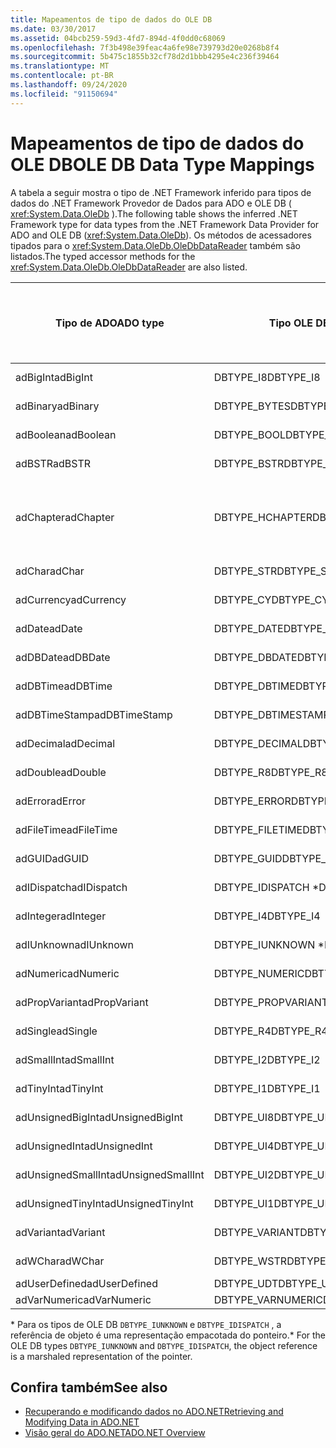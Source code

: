 ```yaml
---
title: Mapeamentos de tipo de dados do OLE DB
ms.date: 03/30/2017
ms.assetid: 04bcb259-59d3-4fd7-894d-4f0dd0c68069
ms.openlocfilehash: 7f3b498e39feac4a6fe98e739793d20e0268b8f4
ms.sourcegitcommit: 5b475c1855b32cf78d2d1bbb4295e4c236f39464
ms.translationtype: MT
ms.contentlocale: pt-BR
ms.lasthandoff: 09/24/2020
ms.locfileid: "91150694"
---
```

# <a name="ole-db-data-type-mappings"></a><span data-ttu-id="9f412-102">Mapeamentos de tipo de dados do OLE DB</span><span class="sxs-lookup"><span data-stu-id="9f412-102">OLE DB Data Type Mappings</span></span>

<span data-ttu-id="9f412-103">A tabela a seguir mostra o tipo de .NET Framework inferido para tipos de dados do .NET Framework Provedor de Dados para ADO e OLE DB ( <xref:System.Data.OleDb> ).</span><span class="sxs-lookup"><span data-stu-id="9f412-103">The following table shows the inferred .NET Framework type for data types from the .NET Framework Data Provider for ADO and OLE DB (<xref:System.Data.OleDb>).</span></span> <span data-ttu-id="9f412-104">Os métodos de acessadores tipados para o <xref:System.Data.OleDb.OleDbDataReader> também são listados.</span><span class="sxs-lookup"><span data-stu-id="9f412-104">The typed accessor methods for the <xref:System.Data.OleDb.OleDbDataReader> are also listed.</span></span>  
  
|<span data-ttu-id="9f412-105">Tipo de ADO</span><span class="sxs-lookup"><span data-stu-id="9f412-105">ADO type</span></span>|<span data-ttu-id="9f412-106">Tipo OLE DB</span><span class="sxs-lookup"><span data-stu-id="9f412-106">OLE DB type</span></span>|<span data-ttu-id="9f412-107">Tipo de .NET Framework</span><span class="sxs-lookup"><span data-stu-id="9f412-107">.NET Framework type</span></span>|<span data-ttu-id="9f412-108">Acessador .NET Framework tipado</span><span class="sxs-lookup"><span data-stu-id="9f412-108">.NET Framework typed accessor</span></span>|  
|--------------|-----------------|----------------------------------------------------------------------|--------------------------------------------------------------------------------|  
|<span data-ttu-id="9f412-109">adBigInt</span><span class="sxs-lookup"><span data-stu-id="9f412-109">adBigInt</span></span>|<span data-ttu-id="9f412-110">DBTYPE_I8</span><span class="sxs-lookup"><span data-stu-id="9f412-110">DBTYPE_I8</span></span>|<span data-ttu-id="9f412-111">Int64</span><span class="sxs-lookup"><span data-stu-id="9f412-111">Int64</span></span>|<span data-ttu-id="9f412-112">GetInt64 ()</span><span class="sxs-lookup"><span data-stu-id="9f412-112">GetInt64()</span></span>|  
|<span data-ttu-id="9f412-113">adBinary</span><span class="sxs-lookup"><span data-stu-id="9f412-113">adBinary</span></span>|<span data-ttu-id="9f412-114">DBTYPE_BYTES</span><span class="sxs-lookup"><span data-stu-id="9f412-114">DBTYPE_BYTES</span></span>|<span data-ttu-id="9f412-115">Byte[]</span><span class="sxs-lookup"><span data-stu-id="9f412-115">Byte[]</span></span>|<span data-ttu-id="9f412-116">GetBytes ()</span><span class="sxs-lookup"><span data-stu-id="9f412-116">GetBytes()</span></span>|  
|<span data-ttu-id="9f412-117">adBoolean</span><span class="sxs-lookup"><span data-stu-id="9f412-117">adBoolean</span></span>|<span data-ttu-id="9f412-118">DBTYPE_BOOL</span><span class="sxs-lookup"><span data-stu-id="9f412-118">DBTYPE_BOOL</span></span>|<span data-ttu-id="9f412-119">Booliano</span><span class="sxs-lookup"><span data-stu-id="9f412-119">Boolean</span></span>|<span data-ttu-id="9f412-120">GetBoolean ()</span><span class="sxs-lookup"><span data-stu-id="9f412-120">GetBoolean()</span></span>|  
|<span data-ttu-id="9f412-121">adBSTR</span><span class="sxs-lookup"><span data-stu-id="9f412-121">adBSTR</span></span>|<span data-ttu-id="9f412-122">DBTYPE_BSTR</span><span class="sxs-lookup"><span data-stu-id="9f412-122">DBTYPE_BSTR</span></span>|<span data-ttu-id="9f412-123">String</span><span class="sxs-lookup"><span data-stu-id="9f412-123">String</span></span>|<span data-ttu-id="9f412-124">GetString ()</span><span class="sxs-lookup"><span data-stu-id="9f412-124">GetString()</span></span>|  
|<span data-ttu-id="9f412-125">adChapter</span><span class="sxs-lookup"><span data-stu-id="9f412-125">adChapter</span></span>|<span data-ttu-id="9f412-126">DBTYPE_HCHAPTER</span><span class="sxs-lookup"><span data-stu-id="9f412-126">DBTYPE_HCHAPTER</span></span>|<span data-ttu-id="9f412-127">Com suporte por meio do `DataReader` .</span><span class="sxs-lookup"><span data-stu-id="9f412-127">Supported through the `DataReader`.</span></span> <span data-ttu-id="9f412-128">Consulte [recuperando dados usando um DataReader](retrieving-data-using-a-datareader.md).</span><span class="sxs-lookup"><span data-stu-id="9f412-128">See [Retrieving Data Using a DataReader](retrieving-data-using-a-datareader.md).</span></span>|<span data-ttu-id="9f412-129">GetValue ()</span><span class="sxs-lookup"><span data-stu-id="9f412-129">GetValue()</span></span>|  
|<span data-ttu-id="9f412-130">adChar</span><span class="sxs-lookup"><span data-stu-id="9f412-130">adChar</span></span>|<span data-ttu-id="9f412-131">DBTYPE_STR</span><span class="sxs-lookup"><span data-stu-id="9f412-131">DBTYPE_STR</span></span>|<span data-ttu-id="9f412-132">String</span><span class="sxs-lookup"><span data-stu-id="9f412-132">String</span></span>|<span data-ttu-id="9f412-133">GetString ()</span><span class="sxs-lookup"><span data-stu-id="9f412-133">GetString()</span></span>|  
|<span data-ttu-id="9f412-134">adCurrency</span><span class="sxs-lookup"><span data-stu-id="9f412-134">adCurrency</span></span>|<span data-ttu-id="9f412-135">DBTYPE_CY</span><span class="sxs-lookup"><span data-stu-id="9f412-135">DBTYPE_CY</span></span>|<span data-ttu-id="9f412-136">Decimal</span><span class="sxs-lookup"><span data-stu-id="9f412-136">Decimal</span></span>|<span data-ttu-id="9f412-137">GetDecimal ()</span><span class="sxs-lookup"><span data-stu-id="9f412-137">GetDecimal()</span></span>|  
|<span data-ttu-id="9f412-138">adDate</span><span class="sxs-lookup"><span data-stu-id="9f412-138">adDate</span></span>|<span data-ttu-id="9f412-139">DBTYPE_DATE</span><span class="sxs-lookup"><span data-stu-id="9f412-139">DBTYPE_DATE</span></span>|<span data-ttu-id="9f412-140">DateTime</span><span class="sxs-lookup"><span data-stu-id="9f412-140">DateTime</span></span>|<span data-ttu-id="9f412-141">GetDateTime ()</span><span class="sxs-lookup"><span data-stu-id="9f412-141">GetDateTime()</span></span>|  
|<span data-ttu-id="9f412-142">adDBDate</span><span class="sxs-lookup"><span data-stu-id="9f412-142">adDBDate</span></span>|<span data-ttu-id="9f412-143">DBTYPE_DBDATE</span><span class="sxs-lookup"><span data-stu-id="9f412-143">DBTYPE_DBDATE</span></span>|<span data-ttu-id="9f412-144">DateTime</span><span class="sxs-lookup"><span data-stu-id="9f412-144">DateTime</span></span>|<span data-ttu-id="9f412-145">GetDateTime ()</span><span class="sxs-lookup"><span data-stu-id="9f412-145">GetDateTime()</span></span>|  
|<span data-ttu-id="9f412-146">adDBTime</span><span class="sxs-lookup"><span data-stu-id="9f412-146">adDBTime</span></span>|<span data-ttu-id="9f412-147">DBTYPE_DBTIME</span><span class="sxs-lookup"><span data-stu-id="9f412-147">DBTYPE_DBTIME</span></span>|<span data-ttu-id="9f412-148">DateTime</span><span class="sxs-lookup"><span data-stu-id="9f412-148">DateTime</span></span>|<span data-ttu-id="9f412-149">GetDateTime ()</span><span class="sxs-lookup"><span data-stu-id="9f412-149">GetDateTime()</span></span>|  
|<span data-ttu-id="9f412-150">adDBTimeStamp</span><span class="sxs-lookup"><span data-stu-id="9f412-150">adDBTimeStamp</span></span>|<span data-ttu-id="9f412-151">DBTYPE_DBTIMESTAMP</span><span class="sxs-lookup"><span data-stu-id="9f412-151">DBTYPE_DBTIMESTAMP</span></span>|<span data-ttu-id="9f412-152">DateTime</span><span class="sxs-lookup"><span data-stu-id="9f412-152">DateTime</span></span>|<span data-ttu-id="9f412-153">GetDateTime ()</span><span class="sxs-lookup"><span data-stu-id="9f412-153">GetDateTime()</span></span>|  
|<span data-ttu-id="9f412-154">adDecimal</span><span class="sxs-lookup"><span data-stu-id="9f412-154">adDecimal</span></span>|<span data-ttu-id="9f412-155">DBTYPE_DECIMAL</span><span class="sxs-lookup"><span data-stu-id="9f412-155">DBTYPE_DECIMAL</span></span>|<span data-ttu-id="9f412-156">Decimal</span><span class="sxs-lookup"><span data-stu-id="9f412-156">Decimal</span></span>|<span data-ttu-id="9f412-157">GetDecimal ()</span><span class="sxs-lookup"><span data-stu-id="9f412-157">GetDecimal()</span></span>|  
|<span data-ttu-id="9f412-158">adDouble</span><span class="sxs-lookup"><span data-stu-id="9f412-158">adDouble</span></span>|<span data-ttu-id="9f412-159">DBTYPE_R8</span><span class="sxs-lookup"><span data-stu-id="9f412-159">DBTYPE_R8</span></span>|<span data-ttu-id="9f412-160">Double</span><span class="sxs-lookup"><span data-stu-id="9f412-160">Double</span></span>|<span data-ttu-id="9f412-161">GetDouble ()</span><span class="sxs-lookup"><span data-stu-id="9f412-161">GetDouble()</span></span>|  
|<span data-ttu-id="9f412-162">adError</span><span class="sxs-lookup"><span data-stu-id="9f412-162">adError</span></span>|<span data-ttu-id="9f412-163">DBTYPE_ERROR</span><span class="sxs-lookup"><span data-stu-id="9f412-163">DBTYPE_ERROR</span></span>|<span data-ttu-id="9f412-164">ExternalException</span><span class="sxs-lookup"><span data-stu-id="9f412-164">ExternalException</span></span>|<span data-ttu-id="9f412-165">GetValue ()</span><span class="sxs-lookup"><span data-stu-id="9f412-165">GetValue()</span></span>|  
|<span data-ttu-id="9f412-166">adFileTime</span><span class="sxs-lookup"><span data-stu-id="9f412-166">adFileTime</span></span>|<span data-ttu-id="9f412-167">DBTYPE_FILETIME</span><span class="sxs-lookup"><span data-stu-id="9f412-167">DBTYPE_FILETIME</span></span>|<span data-ttu-id="9f412-168">DateTime</span><span class="sxs-lookup"><span data-stu-id="9f412-168">DateTime</span></span>|<span data-ttu-id="9f412-169">GetDateTime ()</span><span class="sxs-lookup"><span data-stu-id="9f412-169">GetDateTime()</span></span>|  
|<span data-ttu-id="9f412-170">adGUID</span><span class="sxs-lookup"><span data-stu-id="9f412-170">adGUID</span></span>|<span data-ttu-id="9f412-171">DBTYPE_GUID</span><span class="sxs-lookup"><span data-stu-id="9f412-171">DBTYPE_GUID</span></span>|<span data-ttu-id="9f412-172">Guid</span><span class="sxs-lookup"><span data-stu-id="9f412-172">Guid</span></span>|<span data-ttu-id="9f412-173">GetGuid ()</span><span class="sxs-lookup"><span data-stu-id="9f412-173">GetGuid()</span></span>|  
|<span data-ttu-id="9f412-174">adIDispatch</span><span class="sxs-lookup"><span data-stu-id="9f412-174">adIDispatch</span></span>|<span data-ttu-id="9f412-175">DBTYPE_IDISPATCH \*</span><span class="sxs-lookup"><span data-stu-id="9f412-175">DBTYPE_IDISPATCH \*</span></span>|<span data-ttu-id="9f412-176">Objeto</span><span class="sxs-lookup"><span data-stu-id="9f412-176">Object</span></span>|<span data-ttu-id="9f412-177">GetValue ()</span><span class="sxs-lookup"><span data-stu-id="9f412-177">GetValue()</span></span>|  
|<span data-ttu-id="9f412-178">adInteger</span><span class="sxs-lookup"><span data-stu-id="9f412-178">adInteger</span></span>|<span data-ttu-id="9f412-179">DBTYPE_I4</span><span class="sxs-lookup"><span data-stu-id="9f412-179">DBTYPE_I4</span></span>|<span data-ttu-id="9f412-180">Int32</span><span class="sxs-lookup"><span data-stu-id="9f412-180">Int32</span></span>|<span data-ttu-id="9f412-181">GetInt32 ()</span><span class="sxs-lookup"><span data-stu-id="9f412-181">GetInt32()</span></span>|  
|<span data-ttu-id="9f412-182">adIUnknown</span><span class="sxs-lookup"><span data-stu-id="9f412-182">adIUnknown</span></span>|<span data-ttu-id="9f412-183">DBTYPE_IUNKNOWN \*</span><span class="sxs-lookup"><span data-stu-id="9f412-183">DBTYPE_IUNKNOWN \*</span></span>|<span data-ttu-id="9f412-184">Objeto</span><span class="sxs-lookup"><span data-stu-id="9f412-184">Object</span></span>|<span data-ttu-id="9f412-185">GetValue ()</span><span class="sxs-lookup"><span data-stu-id="9f412-185">GetValue()</span></span>|  
|<span data-ttu-id="9f412-186">adNumeric</span><span class="sxs-lookup"><span data-stu-id="9f412-186">adNumeric</span></span>|<span data-ttu-id="9f412-187">DBTYPE_NUMERIC</span><span class="sxs-lookup"><span data-stu-id="9f412-187">DBTYPE_NUMERIC</span></span>|<span data-ttu-id="9f412-188">Decimal</span><span class="sxs-lookup"><span data-stu-id="9f412-188">Decimal</span></span>|<span data-ttu-id="9f412-189">GetDecimal ()</span><span class="sxs-lookup"><span data-stu-id="9f412-189">GetDecimal()</span></span>|  
|<span data-ttu-id="9f412-190">adPropVariant</span><span class="sxs-lookup"><span data-stu-id="9f412-190">adPropVariant</span></span>|<span data-ttu-id="9f412-191">DBTYPE_PROPVARIANT</span><span class="sxs-lookup"><span data-stu-id="9f412-191">DBTYPE_PROPVARIANT</span></span>|<span data-ttu-id="9f412-192">Objeto</span><span class="sxs-lookup"><span data-stu-id="9f412-192">Object</span></span>|<span data-ttu-id="9f412-193">GetValue ()</span><span class="sxs-lookup"><span data-stu-id="9f412-193">GetValue()</span></span>|  
|<span data-ttu-id="9f412-194">adSingle</span><span class="sxs-lookup"><span data-stu-id="9f412-194">adSingle</span></span>|<span data-ttu-id="9f412-195">DBTYPE_R4</span><span class="sxs-lookup"><span data-stu-id="9f412-195">DBTYPE_R4</span></span>|<span data-ttu-id="9f412-196">Single</span><span class="sxs-lookup"><span data-stu-id="9f412-196">Single</span></span>|<span data-ttu-id="9f412-197">GetFloat ()</span><span class="sxs-lookup"><span data-stu-id="9f412-197">GetFloat()</span></span>|  
|<span data-ttu-id="9f412-198">adSmallInt</span><span class="sxs-lookup"><span data-stu-id="9f412-198">adSmallInt</span></span>|<span data-ttu-id="9f412-199">DBTYPE_I2</span><span class="sxs-lookup"><span data-stu-id="9f412-199">DBTYPE_I2</span></span>|<span data-ttu-id="9f412-200">Int16</span><span class="sxs-lookup"><span data-stu-id="9f412-200">Int16</span></span>|<span data-ttu-id="9f412-201">GetInt16 ()</span><span class="sxs-lookup"><span data-stu-id="9f412-201">GetInt16()</span></span>|  
|<span data-ttu-id="9f412-202">adTinyInt</span><span class="sxs-lookup"><span data-stu-id="9f412-202">adTinyInt</span></span>|<span data-ttu-id="9f412-203">DBTYPE_I1</span><span class="sxs-lookup"><span data-stu-id="9f412-203">DBTYPE_I1</span></span>|<span data-ttu-id="9f412-204">Byte</span><span class="sxs-lookup"><span data-stu-id="9f412-204">Byte</span></span>|<span data-ttu-id="9f412-205">GetByte ()</span><span class="sxs-lookup"><span data-stu-id="9f412-205">GetByte()</span></span>|  
|<span data-ttu-id="9f412-206">adUnsignedBigInt</span><span class="sxs-lookup"><span data-stu-id="9f412-206">adUnsignedBigInt</span></span>|<span data-ttu-id="9f412-207">DBTYPE_UI8</span><span class="sxs-lookup"><span data-stu-id="9f412-207">DBTYPE_UI8</span></span>|<span data-ttu-id="9f412-208">UInt64</span><span class="sxs-lookup"><span data-stu-id="9f412-208">UInt64</span></span>|<span data-ttu-id="9f412-209">GetValue ()</span><span class="sxs-lookup"><span data-stu-id="9f412-209">GetValue()</span></span>|  
|<span data-ttu-id="9f412-210">adUnsignedInt</span><span class="sxs-lookup"><span data-stu-id="9f412-210">adUnsignedInt</span></span>|<span data-ttu-id="9f412-211">DBTYPE_UI4</span><span class="sxs-lookup"><span data-stu-id="9f412-211">DBTYPE_UI4</span></span>|<span data-ttu-id="9f412-212">UInt32</span><span class="sxs-lookup"><span data-stu-id="9f412-212">UInt32</span></span>|<span data-ttu-id="9f412-213">GetValue ()</span><span class="sxs-lookup"><span data-stu-id="9f412-213">GetValue()</span></span>|  
|<span data-ttu-id="9f412-214">adUnsignedSmallInt</span><span class="sxs-lookup"><span data-stu-id="9f412-214">adUnsignedSmallInt</span></span>|<span data-ttu-id="9f412-215">DBTYPE_UI2</span><span class="sxs-lookup"><span data-stu-id="9f412-215">DBTYPE_UI2</span></span>|<span data-ttu-id="9f412-216">UInt16</span><span class="sxs-lookup"><span data-stu-id="9f412-216">UInt16</span></span>|<span data-ttu-id="9f412-217">GetValue ()</span><span class="sxs-lookup"><span data-stu-id="9f412-217">GetValue()</span></span>|  
|<span data-ttu-id="9f412-218">adUnsignedTinyInt</span><span class="sxs-lookup"><span data-stu-id="9f412-218">adUnsignedTinyInt</span></span>|<span data-ttu-id="9f412-219">DBTYPE_UI1</span><span class="sxs-lookup"><span data-stu-id="9f412-219">DBTYPE_UI1</span></span>|<span data-ttu-id="9f412-220">Byte</span><span class="sxs-lookup"><span data-stu-id="9f412-220">Byte</span></span>|<span data-ttu-id="9f412-221">GetByte ()</span><span class="sxs-lookup"><span data-stu-id="9f412-221">GetByte()</span></span>|  
|<span data-ttu-id="9f412-222">adVariant</span><span class="sxs-lookup"><span data-stu-id="9f412-222">adVariant</span></span>|<span data-ttu-id="9f412-223">DBTYPE_VARIANT</span><span class="sxs-lookup"><span data-stu-id="9f412-223">DBTYPE_VARIANT</span></span>|<span data-ttu-id="9f412-224">Objeto</span><span class="sxs-lookup"><span data-stu-id="9f412-224">Object</span></span>|<span data-ttu-id="9f412-225">GetValue ()</span><span class="sxs-lookup"><span data-stu-id="9f412-225">GetValue()</span></span>|  
|<span data-ttu-id="9f412-226">adWChar</span><span class="sxs-lookup"><span data-stu-id="9f412-226">adWChar</span></span>|<span data-ttu-id="9f412-227">DBTYPE_WSTR</span><span class="sxs-lookup"><span data-stu-id="9f412-227">DBTYPE_WSTR</span></span>|<span data-ttu-id="9f412-228">String</span><span class="sxs-lookup"><span data-stu-id="9f412-228">String</span></span>|<span data-ttu-id="9f412-229">GetString ()</span><span class="sxs-lookup"><span data-stu-id="9f412-229">GetString()</span></span>|  
|<span data-ttu-id="9f412-230">adUserDefined</span><span class="sxs-lookup"><span data-stu-id="9f412-230">adUserDefined</span></span>|<span data-ttu-id="9f412-231">DBTYPE_UDT</span><span class="sxs-lookup"><span data-stu-id="9f412-231">DBTYPE_UDT</span></span>|<span data-ttu-id="9f412-232">sem suporte</span><span class="sxs-lookup"><span data-stu-id="9f412-232">not supported</span></span>||  
|<span data-ttu-id="9f412-233">adVarNumeric</span><span class="sxs-lookup"><span data-stu-id="9f412-233">adVarNumeric</span></span>|<span data-ttu-id="9f412-234">DBTYPE_VARNUMERIC</span><span class="sxs-lookup"><span data-stu-id="9f412-234">DBTYPE_VARNUMERIC</span></span>|<span data-ttu-id="9f412-235">sem suporte</span><span class="sxs-lookup"><span data-stu-id="9f412-235">not supported</span></span>||  
  
 <span data-ttu-id="9f412-236">\* Para os tipos de OLE DB `DBTYPE_IUNKNOWN` e `DBTYPE_IDISPATCH` , a referência de objeto é uma representação empacotada do ponteiro.</span><span class="sxs-lookup"><span data-stu-id="9f412-236">\* For the OLE DB types `DBTYPE_IUNKNOWN` and `DBTYPE_IDISPATCH`, the object reference is a marshaled representation of the pointer.</span></span>  
  
## <a name="see-also"></a><span data-ttu-id="9f412-237">Confira também</span><span class="sxs-lookup"><span data-stu-id="9f412-237">See also</span></span>

- [<span data-ttu-id="9f412-238">Recuperando e modificando dados no ADO.NET</span><span class="sxs-lookup"><span data-stu-id="9f412-238">Retrieving and Modifying Data in ADO.NET</span></span>](retrieving-and-modifying-data.md)
- [<span data-ttu-id="9f412-239">Visão geral do ADO.NET</span><span class="sxs-lookup"><span data-stu-id="9f412-239">ADO.NET Overview</span></span>](ado-net-overview.md)
